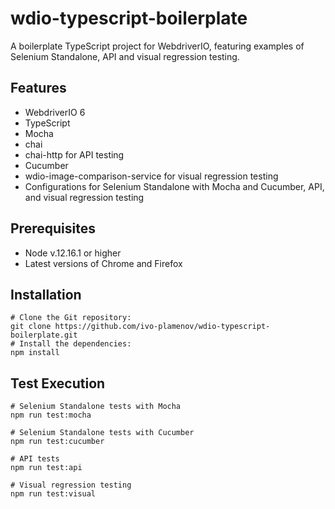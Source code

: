 # wdio-typescript-boilerplate

A boilerplate TypeScript project for WebdriverIO, featuring examples of Selenium Standalone, API and visual regression testing.

## Features
* WebdriverIO 6
* TypeScript
* Mocha
* chai
* chai-http for API testing
* Cucumber
* wdio-image-comparison-service for visual regression testing
* Configurations for Selenium Standalone with Mocha and Cucumber, API, and visual regression testing

## Prerequisites
* Node v.12.16.1 or higher
* Latest versions of Chrome and Firefox

## Installation

```
# Clone the Git repository:
git clone https://github.com/ivo-plamenov/wdio-typescript-boilerplate.git
# Install the dependencies:
npm install
```

## Test Execution

```
# Selenium Standalone tests with Mocha
npm run test:mocha

# Selenium Standalone tests with Cucumber
npm run test:cucumber

# API tests
npm run test:api

# Visual regression testing
npm run test:visual
```